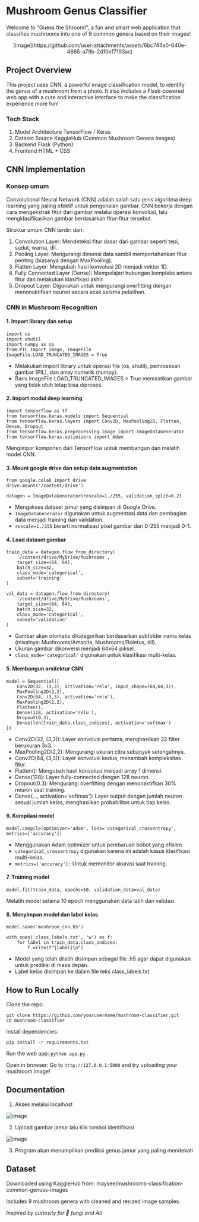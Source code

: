 # Mushroom Genus Classifier
Welcome to "Guess the Shroom!", a fun and smart web application that classifies mushrooms into one of 9 common genera based on their images! 

<div align="center">  [image](https://github.com/user-attachments/assets/6bc744a0-640e-4665-a79b-2d10ef7193ac) </div>

## Project Overview
This project uses CNN, a powerful image classification model, to identify the genus of a mushroom from a photo. It also includes a Flask-powered web app with a cute and interactive interface to make the classification experience more fun! 

### Tech Stack
1. Model Architecture	TensorFlow / Keras 
2. Dataset Source	KaggleHub (Common Mushroom Genera Images) 
3. Backend	Flask (Python)
5. Frontend	HTML + CSS

## CNN Implementation

### Konsep umum
Convolutional Neural Network (CNN) adalah salah satu jenis algoritma deep learning yang paling efektif untuk pengenalan gambar. CNN bekerja dengan cara mengekstrak fitur dari gambar melalui operasi konvolusi, lalu mengklasifikasikan gambar berdasarkan fitur-fitur tersebut.

Struktur umum CNN terdiri dari:
1. Convolution Layer: Mendeteksi fitur dasar dari gambar seperti tepi, sudut, warna, dll.
2. Pooling Layer: Mengurangi dimensi data sambil mempertahankan fitur penting (biasanya dengan MaxPooling).
3. Flatten Layer: Mengubah hasil konvolusi 2D menjadi vektor 1D.
4. Fully Connected Layer (Dense): Mempelajari hubungan kompleks antara fitur dan melakukan klasifikasi akhir.
5. Dropout Layer: Digunakan untuk mengurangi overfitting dengan menonaktifkan neuron secara acak selama pelatihan.

### CNN in Mushroom Recognition
#### 1. Import library dan setup
```
import os
import shutil
import numpy as np
from PIL import Image, ImageFile
ImageFile.LOAD_TRUNCATED_IMAGES = True

```
- Melakukan import library untuk operasi file (os, shutil), pemrosesan gambar (PIL), dan array numerik (numpy).
- Baris ImageFile.LOAD_TRUNCATED_IMAGES = True memastikan gambar yang tidak utuh tetap bisa diproses.

#### 2. Import modul deep learning
```
import tensorflow as tf
from tensorflow.keras.models import Sequential
from tensorflow.keras.layers import Conv2D, MaxPooling2D, Flatten, Dense, Dropout
from tensorflow.keras.preprocessing.image import ImageDataGenerator
from tensorflow.keras.optimizers import Adam
```
Mengimpor komponen dari TensorFlow untuk membangun dan melatih model CNN.

#### 3. Mount google drive dan setup data augmentation
```
from google.colab import drive
drive.mount('/content/drive')

datagen = ImageDataGenerator(rescale=1./255, validation_split=0.2)
```
- Mengakses dataset jamur yang disimpan di Google Drive.
- `ImageDataGenerator` digunakan untuk augmentasi data dan pembagian data menjadi training dan validation.
- `rescale=1./255` berarti normalisasi pixel gambar dari 0-255 menjadi 0-1.

#### 4. Load dataset gambar
```
train_data = datagen.flow_from_directory(
    '/content/drive/MyDrive/Mushrooms',
    target_size=(64, 64),
    batch_size=32,
    class_mode='categorical',
    subset='training'
)

val_data = datagen.flow_from_directory(
    '/content/drive/MyDrive/Mushrooms',
    target_size=(64, 64),
    batch_size=32,
    class_mode='categorical',
    subset='validation'
)
```

- Gambar akan otomatis dikategorikan berdasarkan subfolder nama kelas (misalnya: Mushrooms/Amanita, Mushrooms/Boletus, dll).
- Ukuran gambar dikonversi menjadi 64x64 piksel.
- `class_mode='categorical'` digunakan untuk klasifikasi multi-kelas.

#### 5. Membangun arsitektur CNN
```
model = Sequential([
    Conv2D(32, (3,3), activation='relu', input_shape=(64,64,3)),
    MaxPooling2D(2,2),
    Conv2D(64, (3,3), activation='relu'),
    MaxPooling2D(2,2),
    Flatten(),
    Dense(128, activation='relu'),
    Dropout(0.3),
    Dense(len(train_data.class_indices), activation='softmax')
])
```

- Conv2D(32, (3,3)): Layer konvolusi pertama, menghasilkan 32 filter berukuran 3x3.
- MaxPooling2D(2,2): Mengurangi ukuran citra sebanyak setengahnya.
- Conv2D(64, (3,3)): Layer konvolusi kedua, menambah kompleksitas fitur.
- Flatten(): Mengubah hasil konvolusi menjadi array 1 dimensi.
- Dense(128): Layer fully-connected dengan 128 neuron.
- Dropout(0.3): Mengurangi overfitting dengan menonaktifkan 30% neuron saat training.
- Dense(..., activation='softmax'): Layer output dengan jumlah neuron sesuai jumlah kelas, menghasilkan probabilitas untuk tiap kelas.

#### 6. Kompilasi model
```
model.compile(optimizer='adam', loss='categorical_crossentropy', metrics=['accuracy'])
```
- Menggunakan Adam optimizer untuk pembaruan bobot yang efisien.
- `categorical_crossentropy` digunakan karena ini adalah kasus klasifikasi multi-kelas.
- `metrics=['accuracy']:` Untuk memonitor akurasi saat training.

#### 7. Training model
```
model.fit(train_data, epochs=10, validation_data=val_data)
```
Melatih model selama 10 epoch menggunakan data latih dan validasi.

#### 8. Menyimpan model dan label kelas
```
model.save('mushroom_cnn.h5')

with open('class_labels.txt', 'w') as f:
    for label in train_data.class_indices:
        f.write(f"{label}\n")
```
- Model yang telah dilatih disimpan sebagai file .h5 agar dapat digunakan untuk prediksi di masa depan.
- Label kelas disimpan ke dalam file teks class_labels.txt.


## How to Run Locally
Clone the repo:
```
git clone https://github.com/yourusername/mushroom-classifier.git
cd mushroom-classifier
```

Install dependencies:
```
pip install -r requirements.txt
```

Run the web app:
```python app.py```

Open in browser:
Go to `http://127.0.0.1:5000` and try uploading your mushroom image!

## Documentation
1. Akses melalui localhost

![image](https://github.com/user-attachments/assets/30244dc0-5b3e-4a83-ab62-8dd89f2f4505)

2. Upload gambar jamur lalu klik tombol identifikasi
   
![image](https://github.com/user-attachments/assets/7f7a0e22-9cee-4860-81a7-db471c25de56)

3. Program akan menampilkan prediksi genus jamur yang paling mendekati

## Dataset
Downloaded using KaggleHub from:
maysee/mushrooms-classification-common-genuss-images

Includes 9 mushroom genera with cleaned and resized image samples.



_Inspired by curiosity for 🍄 fungi and AI!_


